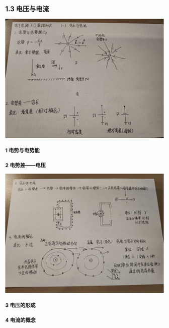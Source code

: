 
## 1.3 电压与电流
![](asset/1-3-1.jpg)
### 1 电势与电势能
### 2 电势差——电压

![](asset/1-3-2.jpg)

### 3 电压的形成
### 4 电流的概念

